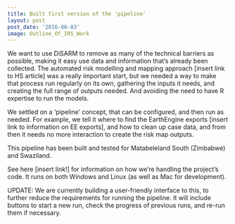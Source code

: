 ```yaml
---
title: Built first version of the 'pipeline'
layout: post
post_date: '2016-06-03'
image: Outline_Of_IRS_Work
---
```


We want to use DiSARM to remove as many of the technical barriers as possible, making it easy use data and information that’s already been collected. The automated risk modelling and mapping approach [insert link to HS article] was a really important start, but we needed a way to make that process run regularly on its own, gathering the inputs it needs, and creating the full range of outputs needed. And avoiding the need to have R expertise to run the models.

We settled on a ‘pipeline’ concept, that can be configured, and then run as needed. For example, we tell it where to find the EarthEngine exports [insert link to information on EE exports], and how to clean up case data, and from then it needs no more interaction to create the risk map outputs.

This pipeline has been built and tested for Matabeleland South (Zimbabwe) and Swaziland.

See here [insert link!] for information on how we’re handling the project’s code. It runs on both Windows and Linux (as well as Mac for development).

UPDATE: We are currently building a user-friendly interface to this, to further reduce the requirements for running the pipeline. It will include buttons to start a new run, check the progress of previous runs, and re-run them if necessary.
